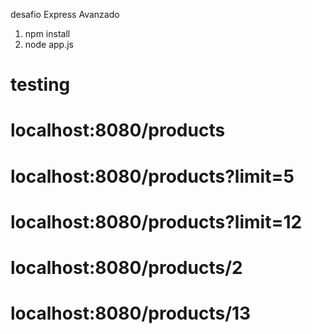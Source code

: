 desafio Express Avanzado

1) npm install
2) node app.js

# testing
# localhost:8080/products
# localhost:8080/products?limit=5
# localhost:8080/products?limit=12
# localhost:8080/products/2
# localhost:8080/products/13
